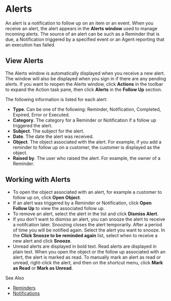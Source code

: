 # Alerts

An alert is a notification to follow up on an item or an event. When you receive an alert, the alert appears in the **Alerts window** used to manage incoming alerts. The source of an alert can be such as a Reminder that is due, a Notification triggered by a specified event or an Agent reporting that an execution has failed.



## View Alerts

The Alerts window is automatically displayed when you receive a new alert. The window will also be displayed when you sign in if there are any pending alerts. If you want to reopen the Alerts window, click **Actions** in the toolbar to expand the Action task pane, then click **Alerts** in the **Follow Up** section.

The following information is listed for each alert:

*   **Type**. Can be one of the following: Reminder, Notification, Completed, Expired, Error or Executed.
*   **Category**. The category for a Reminder or Notification if a follow up triggered the alert.
*   **Subject**. The subject for the alert.
*   **Date**. The date the alert was received.
*   **Object**. The object associated with the alert. For example, if you add a reminder to follow up on a customer, the customer is displayed as the object.
*   **Raised by**. The user who raised the alert. For example, the owner of a Reminder.



## Working with Alerts

*   To open the object associated with an alert, for example a customer to follow up on, click **Open Object**.
*   If an alert was triggered by a Reminder or Notification, click **Open Follow Up** to view the associated follow up.
*   To remove an alert, select the alert in the list and click **Dismiss Alert**.
*   If you don't want to dismiss an alert, you can snooze the alert to receive a notifcation later. Snoozing closes the alert temporarily. After a period of time you will be notified again. Select the alert you want to snooze. In the **Click Snooze to be reminded again** list, select when to receive a new alert and click **Snooze**.
*   Unread alerts are displayed in bold text. Read alerts are displayed in plain text. When you open the object or the follow up associated with an alert, the alert is marked as read. To manually mark an alert as read or unread, right-click the alert, and then on the shortcut menu, click **Mark as Read** or **Mark as Unread**.



See Also

*   [Reminders](reminders.md)
*   [Notifications](notifications.md)